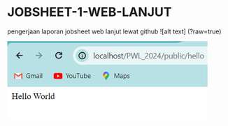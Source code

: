 # JOBSHEET-1-WEB-LANJUT
pengerjaan laporan jobsheet web lanjut lewat github
![alt text] (?raw=true)


![alt text](image.png)